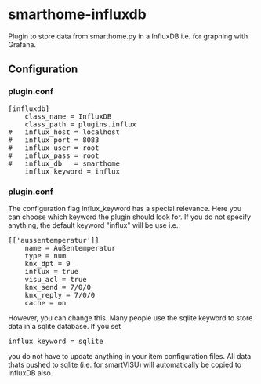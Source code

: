 # smarthome-influxdb
Plugin to store data from smarthome.py in a InfluxDB i.e. for graphing with Grafana.

## Configuration
### plugin.conf
<pre>
[influxdb]
    class_name = InfluxDB
    class_path = plugins.influx
#   influx_host = localhost
#   influx_port = 8083
#   influx_user = root
#   influx_pass = root
#   influx_db   = smarthome
    influx_keyword = influx
</pre>

### plugin.conf
The configuration flag influx_keyword has a special relevance. Here you can choose which keyword the plugin should look for.
If you do not specify anything, the default keyword "influx" will be use i.e.:

<pre>
[['aussentemperatur']]
    name = Außentemperatur
    type = num
    knx_dpt = 9
    influx = true
    visu_acl = true
    knx_send = 7/0/0
    knx_reply = 7/0/0
    cache = on
</pre>

However, you can change this. Many people use the sqlite keyword to store data in a sqlite database.
If you set 
<pre>
influx_keyword = sqlite
</pre>
you do not have to update anything in your item configuration files. All data thats pushed to sqlite (i.e. for smartVISU) will automatically be copied to InfluxDB also.
